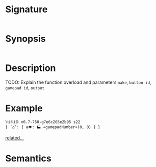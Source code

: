 # Signature
```vikid-signature
```

# Synopsis
```vikid-synopsis
```

# Description
TODO: Explain the function overload and parameters `make`, `button id`, `gamepad id`, `output`

# Example
```vikid-script
𝕍i𝕂i𝔻 v0.7-750-g7e6c265e2b95 s22
{ ‘⌂’: { a👁: 🏭.«gamepadNumber»(0, 0) } }
```


[related...](https://www.w3.org/TR/gamepad/#fig-visual-representation-of-a-standard-gamepad-layout)

# Semantics